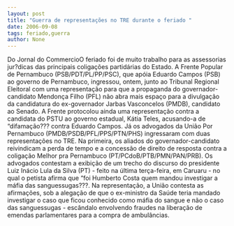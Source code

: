 ```yaml
---
layout: post
title: "Guerra de representações no TRE durante o feriado "
date: 2006-09-08
tags: feriado,guerra
author: None
---
```

Do Jornal do CommercioO feriado foi de muito trabalho para as assessorias jur?dicas das principais coligações partidárias do Estado. A Frente Popular de Pernambuco (PSB/PDT/PL/PP/PSC), que apóia Eduardo Campos (PSB) ao governo de Pernambuco, ingressou, ontem, junto ao Tribunal Regional Eleitoral com uma representação para que a propaganda do governador-candidato Mendonça Filho (PFL) não abra mais espaço para a divulgação da candidatura do ex-governador Jarbas Vasconcelos (PMDB), candidato ao Senado. A Frente protocolou ainda uma representação contra a candidata do PSTU ao governo estadual, Kátia Teles, acusando-a de “difamação??? contra Eduardo Campos. Já os advogados da União Por Pernambuco (PMDB/PSDB/PFL/PPS/PTN/PHS) ingressaram com duas representações no TRE. Na primeira, os aliados do governador-candidato reivindicam a perda de tempo e a concessão de direito de resposta contra a coligação Melhor pra Pernambuco (PT/PCdoB/PTB/PMN/PAN/PRB). Os advogados contestam a exibição de um trecho do discurso do presidente Luiz Inácio Lula da Silva (PT) - feito na última terça-feira, em Caruaru - no qual o petista afirma que “foi Humberto Costa quem mandou investigar a máfia das sanguessugas???. Na representação, a União contesta as afirmações, sob a alegação de que o ex-ministro da Saúde teria mandado investigar o caso que ficou conhecido como máfia do sangue e não o caso das sanguessugas - escândalo envolvendo fraudes na liberação de emendas parlamentares para a compra de ambulâncias.  